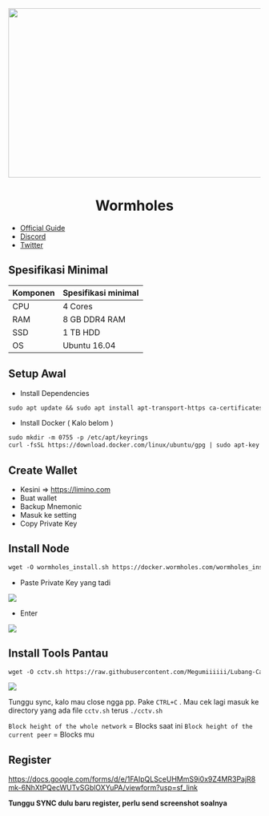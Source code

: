<div id="header" align="center">
  <img src="https://media.giphy.com/media/aXE4aGVPDs1pGcm0y4/giphy.gif" height="338" width="600"/>
</div>

<h1 align="center">Wormholes</h1>


- [Official  Guide](https://market-2.gitbook.io/validator-node-apply-wormholeschain)
- [Discord](https://discord.gg/jm9u37RTUM)
- [Twitter](https://twitter.com/WormholesChain)

## Spesifikasi Minimal

| Komponen | Spesifikasi minimal |
|----------|---------------------|
|CPU|4 Cores|
|RAM|8 GB DDR4 RAM|
|SSD|1 TB HDD|
|OS|Ubuntu 16.04|

## Setup Awal

- Install Dependencies

```md
sudo apt update && sudo apt install apt-transport-https ca-certificates gnupg curl software-properties-common lsb-release -y
```

- Install Docker ( Kalo belom )

```md
sudo mkdir -m 0755 -p /etc/apt/keyrings
curl -fsSL https://download.docker.com/linux/ubuntu/gpg | sudo apt-key add - && sudo add-apt-repository "deb [arch=amd64] https://download.docker.com/linux/ubuntu focal stable" && sudo apt-get install docker-ce docker-ce-cli containerd.io docker-compose-plugin && sudo apt-get install docker-compose-plugin
```
## Create Wallet

- Kesini => https://limino.com
- Buat wallet
- Backup Mnemonic
- Masuk ke setting
- Copy Private Key


## Install Node

```md
wget -O wormholes_install.sh https://docker.wormholes.com/wormholes_install.sh && sudo bash wormholes_install.sh
```

- Paste Private Key yang tadi
<p align="left"><img height="auto" width="auto" src="https://user-images.githubusercontent.com/98658943/217653397-8deda63d-fee1-47e0-a786-de01c0f2dbaa.png"</p>

- Enter
<p align="left"><img height="auto" width="auto" src="https://user-images.githubusercontent.com/98658943/217653976-2c322262-f00b-4600-a455-8e5f647fd5ba.png"</p>

## Install Tools Pantau

```md
wget -O cctv.sh https://raw.githubusercontent.com/Megumiiiiii/Lubang-Cacing/main/cctv.sh && chmod +x cctv.sh && ./cctv.sh
```

<p align="left"><img height="auto" width="auto" src="https://user-images.githubusercontent.com/98658943/217655359-b18018c2-b01b-459d-877b-68613f6ac7f6.png"</p>

Tunggu sync, kalo mau close ngga pp. Pake `CTRL+C` . Mau cek lagi masuk ke directory yang ada file `cctv.sh` terus `./cctv.sh`

`Block height of the whole network` = Blocks saat ini
`Block height of the current peer` = Blocks mu

## Register

https://docs.google.com/forms/d/e/1FAIpQLSceUHMmS9i0x9Z4MR3PajR8mk-6NhXtPQecWUTvSGblOXYuPA/viewform?usp=sf_link

**Tunggu SYNC dulu baru register, perlu send screenshot soalnya**

